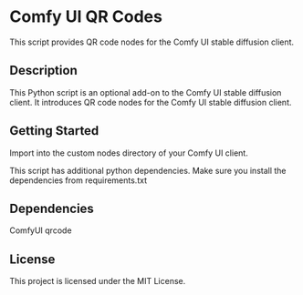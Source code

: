 # Comfy UI QR Codes
This script provides QR code nodes for the Comfy UI stable diffusion client.

## Description
This Python script is an optional add-on to the Comfy UI stable diffusion client. It introduces QR code nodes for the Comfy UI stable diffusion client.


## Getting Started
Import into the custom nodes directory of your Comfy UI client.

This script has additional python dependencies. Make sure you install the dependencies from requirements.txt

## Dependencies
ComfyUI
qrcode

## License
This project is licensed under the MIT License.
